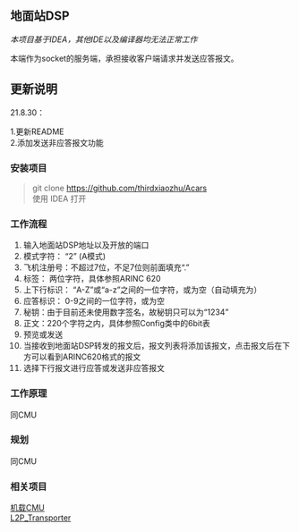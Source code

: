 ## 地面站DSP

*本项目基于IDEA，其他IDE以及编译器均无法正常工作*

本端作为socket的服务端，承担接收客户端请求并发送应答报文。
## 更新说明
21.8.30：

1.更新README  
2.添加发送非应答报文功能

### 安装项目
>git clone https://github.com/thirdxiaozhu/Acars  
使用 IDEA 打开
### 工作流程
1. 输入地面站DSP地址以及开放的端口
2. 模式字符： “2” (A模式)
3. 飞机注册号：不超过7位，不足7位则前面填充“.”
4. 标签： 两位字符，具体参照ARINC 620
5. 上下行标识： “A-Z”或“a-z”之间的一位字符，或为空（自动填充为<NAK>）
6. 应答标识： 0-9之间的一位字符，或为空
7. 秘钥：由于目前还未使用数字签名，故秘钥只可以为“1234”
8. 正文：220个字符之内，具体参照Config类中的6bit表
9. 预览或发送
10. 当接收到地面站DSP转发的报文后，报文列表将添加该报文，点击报文后在下方可以看到ARINC620格式的报文
11. 选择下行报文进行应答或发送非应答报文

### 工作原理
同CMU

### 规划
同CMU

### 相关项目
[机载CMU](https://github.com/thirdxiaozhu/Acars_CMU)  
[L2P_Transporter](https://github.com/thirdxiaozhu/L2PTransporter_Swing)


